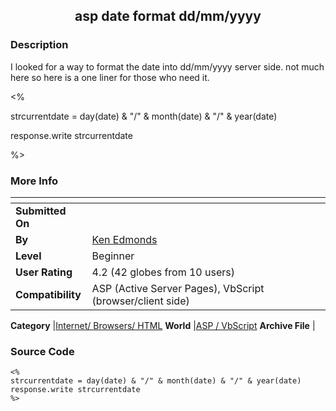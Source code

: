 ﻿<div align="center">

## asp date format dd/mm/yyyy


</div>

### Description

I looked for a way to format the date into dd/mm/yyyy server side. not much here so here is a one liner for those who need it.

<%

strcurrentdate = day(date) & "/" & month(date) & "/" & year(date)

response.write strcurrentdate

%>
 
### More Info
 


<span>             |<span>
---                |---
**Submitted On**   |
**By**             |[Ken Edmonds](https://github.com/Planet-Source-Code/PSCIndex/blob/master/ByAuthor/ken-edmonds.md)
**Level**          |Beginner
**User Rating**    |4.2 (42 globes from 10 users)
**Compatibility**  |ASP \(Active Server Pages\), VbScript \(browser/client side\)

**Category**       |[Internet/ Browsers/ HTML](https://github.com/Planet-Source-Code/PSCIndex/blob/master/ByCategory/internet-browsers-html__4-9.md)
**World**          |[ASP / VbScript](https://github.com/Planet-Source-Code/PSCIndex/blob/master/ByWorld/asp-vbscript.md)
**Archive File**   |[](https://github.com/Planet-Source-Code/ken-edmonds-asp-date-format-dd-mm-yyyy__4-7105/archive/master.zip)





### Source Code

```
<%
strcurrentdate = day(date) & "/" & month(date) & "/" & year(date)
response.write strcurrentdate
%>
```

